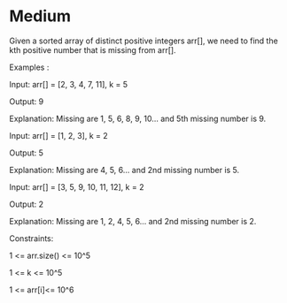 # Medium

Given a sorted array of distinct positive integers arr[], we need to find the kth positive number that is missing from arr[].  

Examples :

Input: arr[] = [2, 3, 4, 7, 11], k = 5

Output: 9

Explanation: Missing are 1, 5, 6, 8, 9, 10… and 5th missing number is 9.

Input: arr[] = [1, 2, 3], k = 2

Output: 5

Explanation: Missing are 4, 5, 6… and 2nd missing number is 5.

Input: arr[] = [3, 5, 9, 10, 11, 12], k = 2

Output: 2

Explanation: Missing are 1, 2, 4, 5, 6… and 2nd missing number is 2.


Constraints:

1 <= arr.size() <= 10^5

1 <= k <= 10^5

1 <= arr[i]<= 10^6
